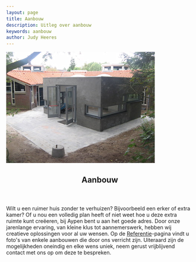 ```yaml
---
layout: page
title: Aanbouw
description: Uitleg over aanbouw
keywords: aanbouw
author: Judy Heeres
---
```

<article class="blog full">
    <div class="image">
        <img src="/img/aanbouw.jpg" alt="Header aypen">
    </div>
    <!-- Inner -->
    <div class="inner">
        <header>
            <h1>Aanbouw</h1>
        </header>
        <p>Wilt u een ruimer huis zonder te verhuizen? Bijvoorbeeld een erker of extra kamer?
           Of u nou een volledig plan heeft of niet weet hoe u deze extra ruimte kunt creëeren, 
           bij Aypen bent u aan het goede adres. Door onze jarenlange ervaring, van kleine klus 
           tot aannemerswerk, hebben wij creatieve oplossingen voor al uw wensen.
           Op de <a href="/referenties">Referentie</a>-pagina vindt u foto's van enkele aanbouwen die door ons verricht zijn.
           Uiteraard zijn de mogelijkheden oneindig en elke wens uniek, neem gerust vrijblijvend 
           contact met ons op om deze te bespreken.</p>
            </div>
</article>